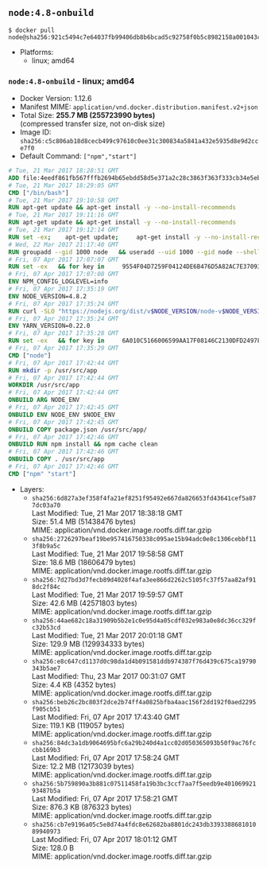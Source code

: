 ## `node:4.8-onbuild`

```console
$ docker pull node@sha256:921c5494c7e64037fb99406db8b6bcad5c92758f0b5c8982158a001043c56975
```

-	Platforms:
	-	linux; amd64

### `node:4.8-onbuild` - linux; amd64

-	Docker Version: 1.12.6
-	Manifest MIME: `application/vnd.docker.distribution.manifest.v2+json`
-	Total Size: **255.7 MB (255723990 bytes)**  
	(compressed transfer size, not on-disk size)
-	Image ID: `sha256:c5c806ab18d8cecb499c97610c0ee31c300834a5841a432e5935d8e9d2cce7f0`
-	Default Command: `["npm","start"]`

```dockerfile
# Tue, 21 Mar 2017 18:28:51 GMT
ADD file:4eedf861fb567fffb2694b65ebdd58d5e371a2c28c3863f363f333cb34e5eb7b in / 
# Tue, 21 Mar 2017 18:29:05 GMT
CMD ["/bin/bash"]
# Tue, 21 Mar 2017 19:10:58 GMT
RUN apt-get update && apt-get install -y --no-install-recommends 		ca-certificates 		curl 		wget 	&& rm -rf /var/lib/apt/lists/*
# Tue, 21 Mar 2017 19:11:16 GMT
RUN apt-get update && apt-get install -y --no-install-recommends 		bzr 		git 		mercurial 		openssh-client 		subversion 				procps 	&& rm -rf /var/lib/apt/lists/*
# Tue, 21 Mar 2017 19:12:14 GMT
RUN set -ex; 	apt-get update; 	apt-get install -y --no-install-recommends 		autoconf 		automake 		bzip2 		file 		g++ 		gcc 		imagemagick 		libbz2-dev 		libc6-dev 		libcurl4-openssl-dev 		libdb-dev 		libevent-dev 		libffi-dev 		libgdbm-dev 		libgeoip-dev 		libglib2.0-dev 		libjpeg-dev 		libkrb5-dev 		liblzma-dev 		libmagickcore-dev 		libmagickwand-dev 		libncurses-dev 		libpng-dev 		libpq-dev 		libreadline-dev 		libsqlite3-dev 		libssl-dev 		libtool 		libwebp-dev 		libxml2-dev 		libxslt-dev 		libyaml-dev 		make 		patch 		xz-utils 		zlib1g-dev 				$( 			if apt-cache show 'default-libmysqlclient-dev' 2>/dev/null | grep -q '^Version:'; then 				echo 'default-libmysqlclient-dev'; 			else 				echo 'libmysqlclient-dev'; 			fi 		) 	; 	rm -rf /var/lib/apt/lists/*
# Wed, 22 Mar 2017 21:17:40 GMT
RUN groupadd --gid 1000 node   && useradd --uid 1000 --gid node --shell /bin/bash --create-home node
# Fri, 07 Apr 2017 17:07:07 GMT
RUN set -ex   && for key in     9554F04D7259F04124DE6B476D5A82AC7E37093B     94AE36675C464D64BAFA68DD7434390BDBE9B9C5     FD3A5288F042B6850C66B31F09FE44734EB7990E     71DCFD284A79C3B38668286BC97EC7A07EDE3FC1     DD8F2338BAE7501E3DD5AC78C273792F7D83545D     B9AE9905FFD7803F25714661B63B535A4C206CA9     C4F0DFFF4E8C1A8236409D08E73BC641CC11F4C8     56730D5401028683275BD23C23EFEFE93C4CFFFE   ; do     gpg --keyserver ha.pool.sks-keyservers.net --recv-keys "$key" ||     gpg --keyserver pgp.mit.edu --recv-keys "$key" ||     gpg --keyserver keyserver.pgp.com --recv-keys "$key" ;   done
# Fri, 07 Apr 2017 17:07:08 GMT
ENV NPM_CONFIG_LOGLEVEL=info
# Fri, 07 Apr 2017 17:35:19 GMT
ENV NODE_VERSION=4.8.2
# Fri, 07 Apr 2017 17:35:24 GMT
RUN curl -SLO "https://nodejs.org/dist/v$NODE_VERSION/node-v$NODE_VERSION-linux-x64.tar.xz"   && curl -SLO "https://nodejs.org/dist/v$NODE_VERSION/SHASUMS256.txt.asc"   && gpg --batch --decrypt --output SHASUMS256.txt SHASUMS256.txt.asc   && grep " node-v$NODE_VERSION-linux-x64.tar.xz\$" SHASUMS256.txt | sha256sum -c -   && tar -xJf "node-v$NODE_VERSION-linux-x64.tar.xz" -C /usr/local --strip-components=1   && rm "node-v$NODE_VERSION-linux-x64.tar.xz" SHASUMS256.txt.asc SHASUMS256.txt   && ln -s /usr/local/bin/node /usr/local/bin/nodejs
# Fri, 07 Apr 2017 17:35:24 GMT
ENV YARN_VERSION=0.22.0
# Fri, 07 Apr 2017 17:35:28 GMT
RUN set -ex   && for key in     6A010C5166006599AA17F08146C2130DFD2497F5   ; do     gpg --keyserver ha.pool.sks-keyservers.net --recv-keys "$key" ||     gpg --keyserver pgp.mit.edu --recv-keys "$key" ||     gpg --keyserver keyserver.pgp.com --recv-keys "$key" ;   done   && curl -fSL -o yarn.js "https://yarnpkg.com/downloads/$YARN_VERSION/yarn-legacy-$YARN_VERSION.js"   && curl -fSL -o yarn.js.asc "https://yarnpkg.com/downloads/$YARN_VERSION/yarn-legacy-$YARN_VERSION.js.asc"   && gpg --batch --verify yarn.js.asc yarn.js   && rm yarn.js.asc   && mv yarn.js /usr/local/bin/yarn   && chmod +x /usr/local/bin/yarn
# Fri, 07 Apr 2017 17:35:29 GMT
CMD ["node"]
# Fri, 07 Apr 2017 17:42:44 GMT
RUN mkdir -p /usr/src/app
# Fri, 07 Apr 2017 17:42:44 GMT
WORKDIR /usr/src/app
# Fri, 07 Apr 2017 17:42:44 GMT
ONBUILD ARG NODE_ENV
# Fri, 07 Apr 2017 17:42:45 GMT
ONBUILD ENV NODE_ENV $NODE_ENV
# Fri, 07 Apr 2017 17:42:45 GMT
ONBUILD COPY package.json /usr/src/app/
# Fri, 07 Apr 2017 17:42:46 GMT
ONBUILD RUN npm install && npm cache clean
# Fri, 07 Apr 2017 17:42:46 GMT
ONBUILD COPY . /usr/src/app
# Fri, 07 Apr 2017 17:42:46 GMT
CMD ["npm" "start"]
```

-	Layers:
	-	`sha256:6d827a3ef358f4fa21ef8251f95492e667da826653fd43641cef5a877dc03a70`  
		Last Modified: Tue, 21 Mar 2017 18:38:18 GMT  
		Size: 51.4 MB (51438476 bytes)  
		MIME: application/vnd.docker.image.rootfs.diff.tar.gzip
	-	`sha256:2726297beaf19be957416750338c095ae15b94adc0e8c1306cebbf113f8b9a5c`  
		Last Modified: Tue, 21 Mar 2017 19:58:58 GMT  
		Size: 18.6 MB (18606479 bytes)  
		MIME: application/vnd.docker.image.rootfs.diff.tar.gzip
	-	`sha256:7d27bd3d7fecb89d4028f4afa3ee866d2262c5105fc37f57aa82af918dc2f84c`  
		Last Modified: Tue, 21 Mar 2017 19:59:57 GMT  
		Size: 42.6 MB (42571803 bytes)  
		MIME: application/vnd.docker.image.rootfs.diff.tar.gzip
	-	`sha256:44ae682c18a31909b5b2e1c0e95d4a05cdf032e983a0e8dc36cc329fc32b53cd`  
		Last Modified: Tue, 21 Mar 2017 20:01:18 GMT  
		Size: 129.9 MB (129934333 bytes)  
		MIME: application/vnd.docker.image.rootfs.diff.tar.gzip
	-	`sha256:e8c647cd1137d0c98da1d4b091581ddb974387f76d439c675ca19790343b5ae7`  
		Last Modified: Thu, 23 Mar 2017 00:31:07 GMT  
		Size: 4.4 KB (4352 bytes)  
		MIME: application/vnd.docker.image.rootfs.diff.tar.gzip
	-	`sha256:beb26c2bc803f2dce2b74ff4a0825bfba4aac156f2dd192f0aed2295f905cb51`  
		Last Modified: Fri, 07 Apr 2017 17:43:40 GMT  
		Size: 119.1 KB (119057 bytes)  
		MIME: application/vnd.docker.image.rootfs.diff.tar.gzip
	-	`sha256:84dc3a1db9064695bfc6a29b240d4a1cc02d050365093b50f9ac76fccbb169b3`  
		Last Modified: Fri, 07 Apr 2017 17:58:24 GMT  
		Size: 12.2 MB (12173039 bytes)  
		MIME: application/vnd.docker.image.rootfs.diff.tar.gzip
	-	`sha256:5b759890a3b881c07511458fa19b3bc3ccf7aa7f5eedb9e40106992193487b5a`  
		Last Modified: Fri, 07 Apr 2017 17:58:21 GMT  
		Size: 876.3 KB (876323 bytes)  
		MIME: application/vnd.docker.image.rootfs.diff.tar.gzip
	-	`sha256:cb7e9196a05c5e8d74a4fdc8e62682ba8801dc243db339338868101089940973`  
		Last Modified: Fri, 07 Apr 2017 18:01:12 GMT  
		Size: 128.0 B  
		MIME: application/vnd.docker.image.rootfs.diff.tar.gzip

